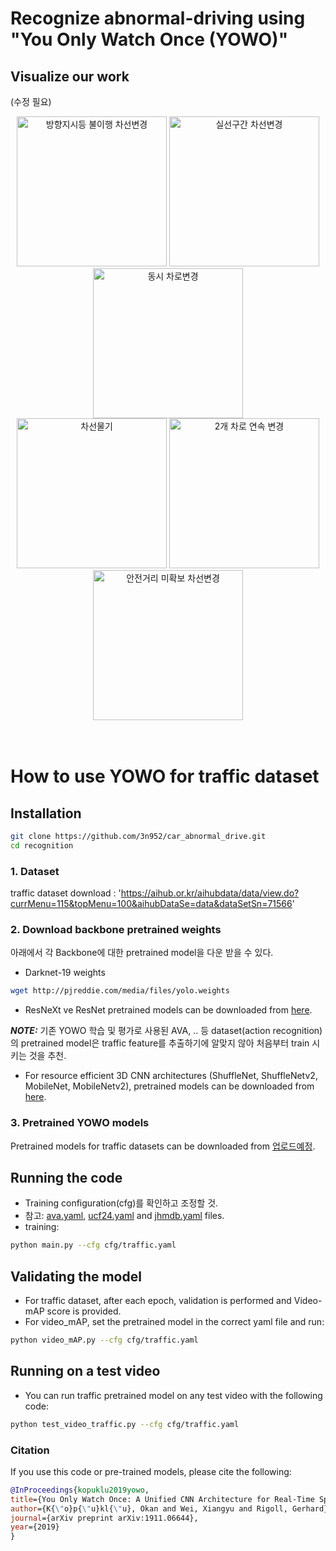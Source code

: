 # Recognize abnormal-driving using "You Only Watch Once (YOWO)"

## Visualize our work
(수정 필요)
<div align="center" style="width:image width px;">
  <img  src="https://github.com/wei-tim/YOWO/blob/master/examples/biking.gif" width=240 alt="방향지시등 불이행 차선변경">
  <img  src="https://github.com/wei-tim/YOWO/blob/master/examples/fencing.gif" width=240 alt="실선구간 차선변경">
  <img  src="https://github.com/wei-tim/YOWO/blob/master/examples/golf_swing.gif" width=240 alt="동시 차로변경">
</div>

<div align="center" style="width:image width px;"> 
  <img  src="https://github.com/wei-tim/YOWO/blob/master/examples/catch.gif" width=240 alt="차선물기">
  <img  src="https://github.com/wei-tim/YOWO/blob/master/examples/brush_hair.gif" width=240 alt="2개 차로 연속 변경">
  <img  src="https://github.com/wei-tim/YOWO/blob/master/examples/pull_up.gif" width=240 alt="안전거리 미확보 차선변경">
</div>
<br/>
<br/>
  
# How to use YOWO for traffic dataset

## Installation
```bash
git clone https://github.com/3n952/car_abnormal_drive.git
cd recognition
```
### 1. Dataset
traffic dataset download : 'https://aihub.or.kr/aihubdata/data/view.do?currMenu=115&topMenu=100&aihubDataSe=data&dataSetSn=71566'

### 2. Download backbone pretrained weights

아래에서 각 Backbone에 대한 pretrained model을 다운 받을 수 있다.

* Darknet-19 weights
```bash
wget http://pjreddie.com/media/files/yolo.weights
```

* ResNeXt ve ResNet pretrained models can be downloaded from [here](https://drive.google.com/drive/folders/1zvl89AgFAApbH0At-gMuZSeQB_LpNP-M?usp=sharing).

***NOTE:*** 기존 YOWO 학습 및 평가로 사용된 AVA, .. 등 dataset(action recognition)의 pretrained model은 traffic feature를 추출하기에 알맞지 않아 처음부터 train 시키는 것을 추천.

* For resource efficient 3D CNN architectures (ShuffleNet, ShuffleNetv2, MobileNet, MobileNetv2), pretrained models can be downloaded from [here](https://github.com/okankop/Efficient-3DCNNs).

### 3. Pretrained YOWO models

Pretrained models for traffic datasets can be downloaded from [업로드예정](https://www.dropbox.com).

## Running the code

* Training configuration(cfg)를 확인하고 조정할 것.
* 참고: [ava.yaml](https://github.com/wei-tim/YOWO/blob/master/cfg/ava.yaml), [ucf24.yaml](https://github.com/wei-tim/YOWO/blob/master/cfg/ucf24.yaml) and [jhmdb.yaml](https://github.com/wei-tim/YOWO/blob/master/cfg/jhmdb.yaml) files.
* training:
```bash
python main.py --cfg cfg/traffic.yaml
```

## Validating the model

* For traffic dataset, after each epoch, validation is performed and Video-mAP score is provided.
* For video_mAP, set the pretrained model in the correct yaml file and run:
```bash
python video_mAP.py --cfg cfg/traffic.yaml
```

## Running on a test video

* You can run traffic pretrained model on any test video with the following code:
```bash
python test_video_traffic.py --cfg cfg/traffic.yaml
```

### Citation
If you use this code or pre-trained models, please cite the following:

```bibtex
@InProceedings{kopuklu2019yowo,
title={You Only Watch Once: A Unified CNN Architecture for Real-Time Spatiotemporal Action Localization},
author={K{\"o}p{\"u}kl{\"u}, Okan and Wei, Xiangyu and Rigoll, Gerhard},
journal={arXiv preprint arXiv:1911.06644},
year={2019}
}
```